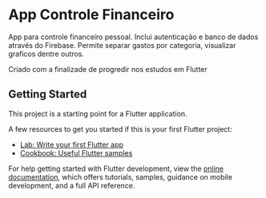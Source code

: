 # App Controle Financeiro

App para controle financeiro pessoal. Inclui autenticação e banco de dados através do Firebase. Permite separar gastos por categoria, visualizar graficos dentre outros.

Criado com a finalizade de progredir nos estudos em Flutter

## Getting Started

This project is a starting point for a Flutter application.

A few resources to get you started if this is your first Flutter project:

- [Lab: Write your first Flutter app](https://docs.flutter.dev/get-started/codelab)
- [Cookbook: Useful Flutter samples](https://docs.flutter.dev/cookbook)

For help getting started with Flutter development, view the
[online documentation](https://docs.flutter.dev/), which offers tutorials,
samples, guidance on mobile development, and a full API reference.
